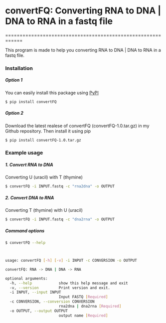 # convertFQ: Converting RNA to DNA | DNA to RNA in a fastq file
============================================================

This program is made to help you converting RNA to DNA | DNA to RNA in a fastq file.

### Installation
##### Option 1
You can easily install this package using [PyPI](https://pypi.org/project/convertFQ/)
```bash
$ pip install convertFQ
```

##### Option 2
Download the latest realese of convertFQ (convertFQ-1.0.tar.gz) in my Github repository. Then install it using pip

```bash
$ pip install convertFQ-1.0.tar.gz
```

### Example usage

##### 1. Convert RNA to DNA
Converting U (uracil) with T (thymine)

```bash
$ convertFQ -i INPUT.fastq -c "rna2dna" -o OUTPUT
```

##### 2. Convert DNA to RNA
Converting T (thymine) with U (uracil)

```bash
$ convertFQ -i INPUT.fastq -c "dna2rna" -o OUTPUT
```

##### Command options
```bash
$ convertFQ --help



usage: convertFQ [-h] [-v] -i INPUT -c CONVERSION -o OUTPUT

convertFQ: RNA -> DNA | DNA -> RNA

optional arguments:
  -h, --help            show this help message and exit
  -v, --version         Print version and exit.
  -i INPUT, --input INPUT
                        Input FASTQ [Required]
  -c CONVERSION, --conversion CONVERSION
                        rna2dna | dna2rna [Required]
  -o OUTPUT, --output OUTPUT
                        output name [Required]
```